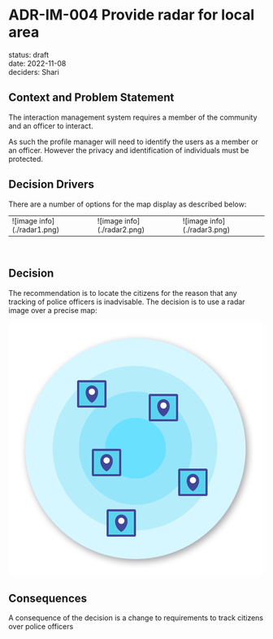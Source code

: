 # ADR-IM-004 Provide radar for local area
status: draft  
date: 2022-11-08  
deciders: Shari

## Context and Problem Statement
The interaction management system requires a member of the community and an officer to interact.

As such the profile manager will need to identify the users as a member or an officer.  However the privacy and identification of individuals must be protected.

## Decision Drivers
There are a number of options for the map display as described below:

<table class="adr">
  <tr>
    <td>![image info](./radar1.png)</td>
	<td>![image info](./radar2.png)</td>
	<td>![image info](./radar3.png)</td>
  </tr>
</table>​​​

<style>
.tab .adr {border: none;}
</style>

## Decision
The recommendation is to locate the citizens for the reason that any tracking of police officers is inadvisable.
The decision is to use a radar image over a precise map:

![image info](./radar2.png)

## Consequences
A consequence of the decision is a change to requirements to track citizens over police officers

